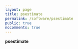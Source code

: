 ```yaml
---
layout: page
title: psestimate
permalink: /software/psestimate
public: true
nocomments: true
---
```


**psestimate**
